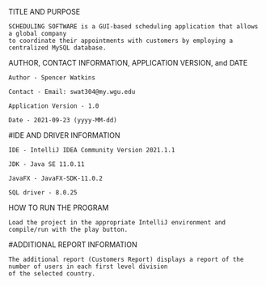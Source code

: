 TITLE AND PURPOSE
    
    SCHEDULING SOFTWARE is a GUI-based scheduling application that allows a global company
    to coordinate their appointments with customers by employing a centralized MySQL database.

AUTHOR, CONTACT INFORMATION, APPLICATION VERSION, and DATE
    
    Author - Spencer Watkins
    
    Contact - Email: swat304@my.wgu.edu
    
    Application Version - 1.0
    
    Date - 2021-09-23 (yyyy-MM-dd)

#IDE AND DRIVER INFORMATION
    
    IDE - IntelliJ IDEA Community Version 2021.1.1
    
    JDK - Java SE 11.0.11
    
    JavaFX - JavaFX-SDK-11.0.2
    
    SQL driver - 8.0.25

HOW TO RUN THE PROGRAM
    
    Load the project in the appropriate IntelliJ environment and compile/run with the play button. 

#ADDITIONAL REPORT INFORMATION
    
    The additional report (Customers Report) displays a report of the number of users in each first level division
    of the selected country. 

